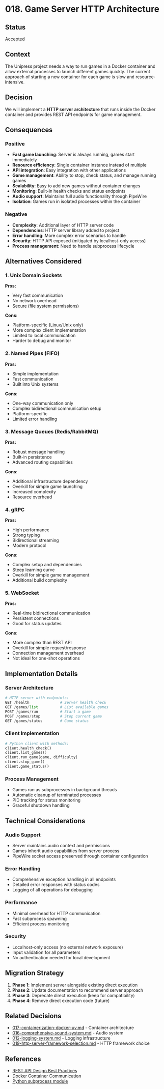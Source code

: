 # 018. Game Server HTTP Architecture

## Status

Accepted

## Context

The Unipress project needs a way to run games in a Docker container and allow external processes to launch different games quickly. The current approach of starting a new container for each game is slow and resource-intensive.

## Decision

We will implement a **HTTP server architecture** that runs inside the Docker container and provides REST API endpoints for game management.

## Consequences

### Positive

- **Fast game launching**: Server is always running, games start immediately
- **Resource efficiency**: Single container instance instead of multiple
- **API integration**: Easy integration with other applications
- **Game management**: Ability to stop, check status, and manage running games
- **Scalability**: Easy to add new games without container changes
- **Monitoring**: Built-in health checks and status endpoints
- **Audio support**: Maintains full audio functionality through PipeWire
- **Isolation**: Games run in isolated processes within the container

### Negative

- **Complexity**: Additional layer of HTTP server code
- **Dependencies**: HTTP server library added to project
- **Error handling**: More complex error scenarios to handle
- **Security**: HTTP API exposed (mitigated by localhost-only access)
- **Process management**: Need to handle subprocess lifecycle

## Alternatives Considered

### 1. Unix Domain Sockets
**Pros:**
- Very fast communication
- No network overhead
- Secure (file system permissions)

**Cons:**
- Platform-specific (Linux/Unix only)
- More complex client implementation
- Limited to local communication
- Harder to debug and monitor

### 2. Named Pipes (FIFO)
**Pros:**
- Simple implementation
- Fast communication
- Built into Unix systems

**Cons:**
- One-way communication only
- Complex bidirectional communication setup
- Platform-specific
- Limited error handling

### 3. Message Queues (Redis/RabbitMQ)
**Pros:**
- Robust message handling
- Built-in persistence
- Advanced routing capabilities

**Cons:**
- Additional infrastructure dependency
- Overkill for simple game launching
- Increased complexity
- Resource overhead

### 4. gRPC
**Pros:**
- High performance
- Strong typing
- Bidirectional streaming
- Modern protocol

**Cons:**
- Complex setup and dependencies
- Steep learning curve
- Overkill for simple game management
- Additional build complexity

### 5. WebSocket
**Pros:**
- Real-time bidirectional communication
- Persistent connections
- Good for status updates

**Cons:**
- More complex than REST API
- Overkill for simple request/response
- Connection management overhead
- Not ideal for one-shot operations

## Implementation Details

### Server Architecture
```python
# HTTP server with endpoints:
GET /health              # Server health check
GET /games/list          # List available games
POST /games/run          # Start a game
POST /games/stop         # Stop current game
GET /games/status        # Game status
```

### Client Implementation
```python
# Python client with methods:
client.health_check()
client.list_games()
client.run_game(game, difficulty)
client.stop_game()
client.game_status()
```

### Process Management
- Games run as subprocesses in background threads
- Automatic cleanup of terminated processes
- PID tracking for status monitoring
- Graceful shutdown handling

## Technical Considerations

### Audio Support
- Server maintains audio context and permissions
- Games inherit audio capabilities from server process
- PipeWire socket access preserved through container configuration

### Error Handling
- Comprehensive exception handling in all endpoints
- Detailed error responses with status codes
- Logging of all operations for debugging

### Performance
- Minimal overhead for HTTP communication
- Fast subprocess spawning
- Efficient process monitoring

### Security
- Localhost-only access (no external network exposure)
- Input validation for all parameters
- No authentication needed for local development

## Migration Strategy

1. **Phase 1**: Implement server alongside existing direct execution
2. **Phase 2**: Update documentation to recommend server approach
3. **Phase 3**: Deprecate direct execution (keep for compatibility)
4. **Phase 4**: Remove direct execution code (future)

## Related Decisions

- [017-containerization-docker-uv.md](./017-containerization-docker-uv.md) - Container architecture
- [016-comprehensive-sound-system.md](./016-comprehensive-sound-system.md) - Audio system
- [012-logging-system.md](./012-logging-system.md) - Logging infrastructure
- [019-http-server-framework-selection.md](./019-http-server-framework-selection.md) - HTTP framework choice

## References

- [REST API Design Best Practices](https://restfulapi.net/)
- [Docker Container Communication](https://docs.docker.com/network/)
- [Python subprocess module](https://docs.python.org/3/library/subprocess.html)
